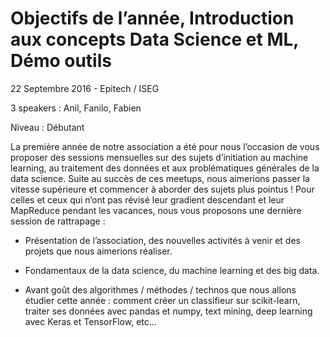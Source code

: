 # Objectifs de l’année, Introduction aux concepts Data Science et ML, Démo outils

22 Septembre 2016 - Epitech / ISEG

3 speakers : Anil, Fanilo, Fabien

Niveau : Débutant


La première année de notre association a été pour nous l’occasion de vous proposer des sessions mensuelles sur des sujets d’initiation au machine learning, au traitement des données et aux problématiques générales de la data science. Suite au succès de ces meetups, nous aimerions passer la vitesse supérieure et commencer à aborder des sujets plus pointus ! Pour celles et ceux qui n’ont pas révisé leur gradient descendant et leur MapReduce pendant les vacances, nous vous proposons une dernière session de rattrapage :

- Présentation de l’association, des nouvelles activités à venir et des projets que nous aimerions réaliser.

- Fondamentaux de la data science, du machine learning et des big data.

- Avant goût des algorithmes / méthodes / technos que nous allons étudier cette année : comment créer un classifieur sur scikit-learn, traiter ses données avec pandas et numpy, text mining, deep learning avec Keras et TensorFlow, etc…